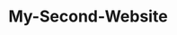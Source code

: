 # My-Second-Website
<a href="https://github.com/ashcreation/My-Second-Website/blob/master/Index.html">

